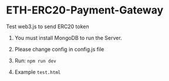 # ETH-ERC20-Payment-Gateway

Test web3.js to send ERC20 token

1. You must install MongoDB to run the Server.

2. Please change config in config.js file

3. Run: <code>npm run dev</code>

4. Example <code>test.html</code>

